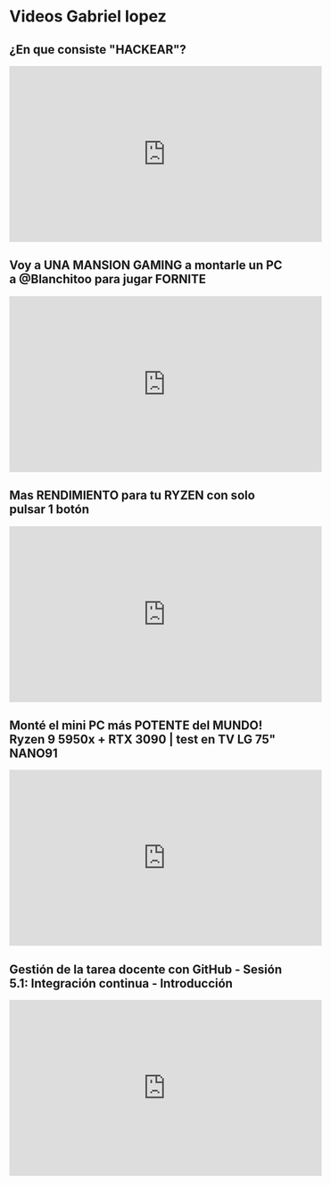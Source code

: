 # Videos Gabriel lopez

## ¿En que consiste "HACKEAR"?
<iframe width="560" height="315" src="https://www.youtube.com/embed/FhP9DkdCPQo" frameborder="0" allow="accelerometer; autoplay; clipboard-write; encrypted-media; gyroscope; picture-in-picture" allowfullscreen></iframe>

## Voy a UNA MANSION GAMING a montarle un PC a @Blanchitoo​ para jugar FORNITE 
<iframe width="560" height="315" src="https://www.youtube.com/embed/Iw973yBIZv4" frameborder="0" allow="accelerometer; autoplay; clipboard-write; encrypted-media; gyroscope; picture-in-picture" allowfullscreen></iframe>

## Mas RENDIMIENTO para tu RYZEN con solo pulsar 1 botón
<iframe width="560" height="315" src="https://www.youtube.com/embed/G7KX4STTods" frameborder="0" allow="accelerometer; autoplay; clipboard-write; encrypted-media; gyroscope; picture-in-picture" allowfullscreen></iframe>

## Monté el mini PC más POTENTE del MUNDO! Ryzen 9 5950x + RTX 3090 | test en TV LG 75" NANO91
<iframe width="560" height="315" src="https://www.youtube.com/embed/RPO7pKOy-_4" frameborder="0" allow="accelerometer; autoplay; clipboard-write; encrypted-media; gyroscope; picture-in-picture" allowfullscreen></iframe>

## Gestión de la tarea docente con GitHub - Sesión 5.1: Integración continua - Introducción
<iframe width="560" height="315" src="https://www.youtube.com/embed/ZF7rt9d-ODE" frameborder="0" allow="accelerometer; autoplay; clipboard-write; encrypted-media; gyroscope; picture-in-picture" allowfullscreen></iframe>
